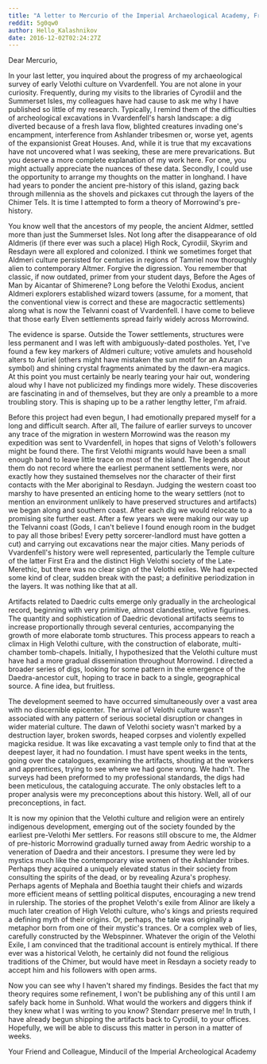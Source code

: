 ```yaml
---
title: "A letter to Mercurio of the Imperial Archaeological Academy, From the Late Third Era."
reddit: 5g0qw0
author: Hello_Kalashnikov
date: 2016-12-02T02:24:27Z
---
```


Dear Mercurio,

In your last letter, you inquired about the progress of my archaeological survey of early Velothi culture on Vvardenfell. You are not alone in your curiosity. Frequently, during my visits to the libraries of Cyrodiil and the Summerset Isles, my colleagues have had cause to ask me why I have published so little of my research. Typically, I remind them of the difficulties of archeological excavations in Vvardenfell's harsh landscape: a dig diverted because of a fresh lava flow, blighted creatures invading one's encampment, interference from Ashlander tribesmen or, worse yet, agents of the expansionist Great Houses. And, while it is true that my excavations have not uncovered what I was seeking, these are mere prevarications. But you deserve a more complete explanation of my work here. For one, you might actually appreciate the nuances of these data. Secondly, I could use the opportunity to arrange my thoughts on the matter in longhand.  I have had years to ponder the ancient pre-history of this island, gazing back through millennia as the shovels and pickaxes cut through the layers of the Chimer Tels. It is time I attempted to form a theory of Morrowind's pre-history. 

You know well that the ancestors of my people, the ancient Aldmer, settled more than just the Summerset Isles. Not long after the disappearance of old Aldmeris (if there ever was such a place) High Rock, Cyrodiil, Skyrim and Resdayn were all explored and colonized. I think we sometimes forget that Aldmeri culture persisted for centuries in regions of Tamriel now thoroughly alien to contemporary Altmer. Forgive the digression. You remember that classic, if now outdated, primer from your student days, Before the Ages of Man by Aicantar of Shimerene? Long before the Velothi Exodus, ancient Aldmeri explorers established wizard towers (assume, for a moment, that the conventional view is correct and these are magocractic settlements) along what is now the Telvanni coast of Vvardenfell. I have come to believe that those early Elven settlements spread fairly widely across Morrowind.

The evidence is sparse. Outside the Tower settlements, structures were less permanent and I was left with ambiguously-dated postholes. Yet, I've found a few key markers of Aldmeri culture; votive amulets and household alters to Auriel (others might have mistaken the sun motif for an Azuran symbol) and shining crystal fragments animated by the dawn-era magics. At this point you must certainly be nearly tearing your hair out, wondering aloud why I have not publicized my findings more widely. These discoveries are fascinating in and of themselves, but they are only a preamble to a more troubling story. This is shaping up to be a rather lengthy letter, I'm afraid. 

Before this project had even begun, I had emotionally prepared myself for a long and difficult search. After all, The failure of earlier surveys to uncover any trace of the migration in western Morrowind was the reason my expedition was sent to Vvardenfell, in hopes that signs of Veloth's followers might be found there. The first Velothi migrants would have been a small enough band to leave little trace on most of the island. The legends about them do not record where the earliest permanent settlements were, nor exactly how they sustained themselves nor the character of their first contacts with the Mer aboriginal to Resdayn. Judging the western coast too marshy to have presented an enticing home to the weary settlers (not to mention an environment unlikely to have preserved structures and artifacts) we began along and southern coast. After each dig we would relocate to a promising site further east. After a few years we were making our way up the Telvanni coast (Gods, I can't believe I found enough room in the budget to pay all those bribes! Every petty sorcerer-landlord must have gotten a cut) and carrying out excavations near the major cities. Many periods of Vvardenfell's history were well represented, particularly the Temple culture of the latter First Era and the distinct High Velothi society of the Late-Merethic, but there was no clear sign of the Velothi exiles. We had expected some kind of clear, sudden break with the past; a definitive periodization in the layers. It was nothing like that at all.

Artifacts related to Daedric cults emerge only gradually in the archeological record, beginning  with very primitive, almost clandestine, votive figurines. The quantity and sophistication of Daedric devotional artifacts seems to increase proportionally through several centuries, accompanying the growth of more elaborate tomb structures. This process appears to reach a climax in High Velothi culture, with the construction of elaborate, multi-chamber tomb-chapels. Initially, I hypothesized that the Velothi culture must have had a more gradual dissemination throughout Morrowind. I directed a broader series of digs, looking for some pattern in the emergence of the Daedra-ancestor cult, hoping to trace in back to a single, geographical source. A fine idea, but fruitless.
 
The development seemed to have occurred simultaneously over a vast area with no discernible epicenter. The arrival of Velothi culture wasn't associated with any pattern of serious societal disruption or changes in wider material culture. The dawn of Velothi society wasn't marked by a destruction layer, broken swords, heaped corpses and violently expelled magicka residue. It was like excavating a vast temple only to find that at the deepest layer, it had no foundation.
I must have spent weeks in the tents, going over the catalogues, examining the artifacts, shouting at the workers and apprentices, trying to see where we had gone wrong. We hadn't. The surveys had been preformed to my professional standards, the digs had been meticulous, the cataloguing accurate. The only obstacles left to a proper analysis were my preconceptions about this history. Well, all of our preconceptions, in fact. 

It is now my opinion that the Velothi culture and religion were an entirely indigenous development, emerging out of the society founded by the earliest pre-Velothi Mer settlers. For reasons still obscure to me, the Aldmer of pre-historic Morrowind gradually turned away from Aedric worship to a veneration of Daedra and their ancestors. I presume they were led by mystics much like the contemporary wise women of the Ashlander tribes. Perhaps they acquired a uniquely elevated status in their society from consulting the spirits of the dead, or by revealing Azura's prophesy. Perhaps agents of Mephala and Boethia taught their chiefs and wizards more efficient means of settling political disputes, encouraging a new trend in rulership. 
The stories of the prophet Veloth's exile from Alinor are likely a much later creation of High Velothi culture, who's kings and priests required a defining myth of their origins. Or, perhaps, the tale was originally a metaphor born from one of their mystic's trances. Or a complex web of lies, carefully constructed by the Webspinner. Whatever the origin of the Velothi Exile, I am convinced that the traditional account is entirely mythical. If there ever was a historical Veloth, he certainly did not found the religious traditions of the Chimer, but would have meet in Resdayn a society ready to accept him and his followers with open arms. 

Now you can see why I haven't shared my findings. Besides the fact that my theory requires some refinement, I won't be publishing any of this until I am safely back home in Sunhold. What would the workers and diggers think if they knew what I was writing to you know? Stendarr preserve me! In truth, I have already begun shipping the artifacts back to Cyrodiil, to your offices. Hopefully, we will be able to discuss this matter in person in a matter of weeks. 

Your Friend and Colleague, Minducil of the Imperial Archeological Academy

